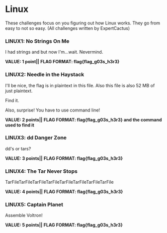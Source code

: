 # Linux 

These challenges focus on you figuring out how Linux works. They go from easy to not so easy. (All challenges written by ExpertCactus)

### LINUX1: No Strings On Me 
I had strings and but now I'm...wait. Nevermind. 

**VALUE: 1 point||**
**FLAG FORMAT: flag{flag_g03s_h3r3}**


### LINUX2: Needle in the Haystack
I'll be nice, the flag is in plaintext in this file. Also this file is also 52 MB of just plaintext. 

Find it. 

Also, surprise! You have to use command line!

**VALUE: 2 points||**
**FLAG FORMAT: flag{flag_g03s_h3r3} and the command used to find it**

### LINUX3: dd Danger Zone
dd's or tars?

**VALUE: 3 points||**
**FLAG FORMAT: flag{flag_g03s_h3r3}**

### LINUX4: The Tar Never Stops
TarFileTarFileTarFileTarFileTarFileTarFileTarFileTarFile

**VALUE: 4 points||**
**FLAG FORMAT: flag{flag_g03s_h3r3}**

### LINUX5: Captain Planet
Assemble Voltron! 

**VALUE: 5 points||**
**FLAG FORMAT: flag{flag_g03s_h3r3}**

